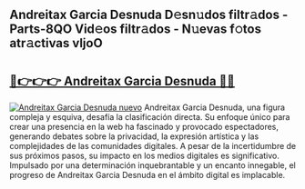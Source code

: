 ## Andreitax Garcia Desnuda D𝚎sn𝚞dos filtr𝚊dos - Parts-8QO Vid𝚎os filtr𝚊dos - N𝚞evas f𝚘tos atr𝚊ctivas vljoO

# <h2><a href="http://mbd6hv.tromn.icu/?c=Andreitax+Garcia+Desnuda">🔗👉👉👉 Andreitax Garcia Desnuda 🔗🔗</a></h2>

[![Andreitax Garcia Desnuda nuevo](https://i.imgur.com/pEAQMta.gif)](http://mbd6hv.tromn.icu/?c=Andreitax+Garcia+Desnuda)
Andreitax Garcia Desnuda, una figura compleja y esquiva, desafía la clasificación directa. Su enfoque único para crear una presencia en la web ha fascinado y provocado espectadores, generando debates sobre la privacidad, la expresión artística y las complejidades de las comunidades digitales. A pesar de la incertidumbre de sus próximos pasos, su impacto en los medios digitales es significativo. Impulsado por una determinación inquebrantable y un encanto innegable, el progreso de Andreitax Garcia Desnuda en el ámbito digital es implacable.
